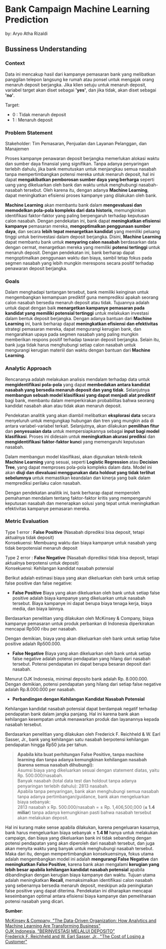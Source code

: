 # Bank Campaign Machine Learning Prediction

by: Aryo Atha Rizaldi

## Bussiness Understanding
### **Context**

Data ini mencakup hasil dari kampanye pemasaran bank yang melibatkan panggilan telepon langsung ke rumah atau ponsel untuk mengajak orang menaruh deposit berjangka. Jika klien setuju untuk menaruh deposit, variabel target akan diset sebagai **'yes'**, dan jika tidak, akan diset sebagai **'no'**.

Target: 
* 0 : Tidak menaruh deposit 
* 1 : Menaruh deposit



### **Problem Statement**

Stakeholder: Tim Pemasaran, Penjualan dan Layanan Pelanggan, dan Manajemen

Proses kampanye penawaran deposit berjangka memerlukan alokasi waktu dan sumber daya finansial yang signifikan. Tanpa adanya penyaringan terlebih dahulu, jika bank memutuskan untuk menjangkau semua nasabah tanpa mempertimbangkan potensi mereka untuk menaruh deposit, hal ini dapat **mengakibatkan pemborosan sumber daya yang berharga** seperti uang yang dikeluarkan oleh bank dan waktu untuk menghubungi nasabah-nasabah tersebut. Oleh karena itu, dengan adanya **Machine Learning**, dapat meningkatkan efisiensi proses kampanye yang dilakukan oleh bank.  

**Machine Learning** akan membantu bank dalam **mengevaluasi dan memodelkan pola-pola kompleks dari data historis**, memungkinkan identifikasi faktor-faktor yang paling berpengaruh terhadap keputusan calon nasabah. Dengan pendekatan ini, bank dapat **meningkatkan efisiensi kampanye** pemasaran mereka, **mengoptimalkan penggunaan sumber daya**, dan secara **lebih tepat menargetkan kandidat** yang memiliki peluang tinggi untuk berinvestasi dalam deposit berjangka. Disini, **Machine Learning** dapat membantu bank untuk **menyaring calon nasabah** berdasarkan data dengan cermat, menargetkan mereka yang memiliki **potensi tertinggi** untuk menaruh deposit. Dengan pendekatan ini, bank berharap dapat mengoptimalkan penggunaan waktu dan biaya, sambil tetap fokus pada segmen nasabah yang lebih mungkin merespons secara positif terhadap penawaran deposit berjangka.


### **Goals**

Dalam menghadapi tantangan tersebut, bank memiliki keinginan untuk mengembangkan kemampuan prediktif guna memprediksi apakah seorang calon nasabah bersedia menaruh deposit atau tidak. Tujuannya adalah untuk dapat dengan baik **menargetkan kampanye pemasaran pada kandidat yang memiliki potensial tertinggi** untuk melakukan investasi dalam bentuk deposit berjangka. Dengan adanya bantuan dari **Machine Learning** ini, bank berharap dapat **meningkatkan efisiensi dan efektivitas** strategi pemasaran mereka, dapat mengurangi kerugian bank, dan mengarahkan upaya pada segmen nasabah yang paling mungkin memberikan respons positif terhadap tawaran deposit berjangka. Selain itu, bank juga tidak harus menghubungi setiap calon nasabah untuk mengurangi kerugian materiil dan waktu dengan bantuan dari **Machine Learning**.


### **Analytic Approach**

Rencananya adalah melakukan analisis mendalam terhadap data untuk **mengidentifikasi pola-pola** yang dapat **membedakan antara kandidat nasabah yang bersedia menaruh deposit dan yang tidak**. Selanjutnya **membangun sebuah model klasifikasi yang dapat menjadi alat prediktif** bagi bank, membantu dalam memperkirakan probabilitas bahwa seorang kandidat nasabah akan atau tidak akan menaruh deposit.

Pendekatan analitik yang akan diambil melibatkan **eksplorasi data** secara menyeluruh untuk mengungkap hubungan dan tren yang mungkin ada di antara variabel-variabel terkait. Selanjutnya, akan dilakukan **pemilihan fitur** dan **penyesuaian data** untuk mempersiapkannya sebagai **input bagi model klasifikasi**. Proses ini didesain untuk **meningkatkan akurasi prediksi** dan **mengidentifikasi faktor-faktor kunci** yang memengaruhi keputusan nasabah.

Dalam membangun model klasifikasi, akan digunakan teknik-teknik **Machine Learning** yang sesuai, seperti **Logistic Regression** atau **Decision Tree**, yang dapat memproses pola-pola kompleks dalam data. Model ini akan **diuji dan dievaluasi menggunakan data holdout yang tidak terlihat sebelumnya** untuk memastikan keandalan dan kinerja yang baik dalam memprediksi perilaku calon nasabah.

Dengan pendekatan analitik ini, bank berharap dapat memperoleh pemahaman mendalam tentang faktor-faktor kritis yang mempengaruhi keputusan nasabah dan menerapkan solusi yang tepat untuk meningkatkan efektivitas kampanye pemasaran mereka.


### **Metric Evaluation**

Type 1 error : **False Positive** (Nasabah diprediksi bisa deposit, tetapi aktualnya tidak deposit)   
Konsekuensi: Membuang waktu dan biaya kampanye untuk nasabah yang tidak berpotensial menaruh deposit

Type 2 error : **False Negative** (Nasabah diprediksi tidak bisa deposit, tetapi aktualnya berpotensi untuk deposit)  
Konsekuensi: Kehilangan kandidat nasabah potensial

Berikut adalah estimasi biaya yang akan dikeluarkan oleh bank untuk setiap false positive dan false negative:

* **False Positive**
Biaya yang akan dikeluarkan oleh bank untuk setiap false positive adalah biaya kampanye yang dikeluarkan untuk nasabah tersebut. Biaya kampanye ini dapat berupa biaya tenaga kerja, biaya media, dan biaya lainnya.

Berdasarkan penelitian yang dilakukan oleh McKinsey & Company, biaya kampanye pemasaran untuk produk perbankan di Indonesia diperkirakan mencapai Rp500 ribu per nasabah.

Dengan demikian, biaya yang akan dikeluarkan oleh bank untuk setiap false positive adalah Rp500.000.

* **False Negative**
Biaya yang akan dikeluarkan oleh bank untuk setiap false negative adalah potensi pendapatan yang hilang dari nasabah tersebut. Potensi pendapatan ini dapat berupa besaran deposit dari nasabah.

Menurut OJK Indonesia, minimal deposito bank adalah Rp. 8.000.000. Dengan demikian, potensi pendapatan yang hilang dari setiap false negative adalah Rp.8.000.000 per nasabah.

* **Perbandingan dengan Kehilangan Kandidat Nasabah Potensial**

Kehilangan kandidat nasabah potensial dapat berdampak negatif terhadap pendapatan bank dalam jangka panjang. Hal ini karena bank akan kehilangan kesempatan untuk menawarkan produk dan layanannya kepada nasabah tersebut.

Berdasarkan penelitian yang dilakukan oleh Frederick F. Reichheld & W. Earl Sasser, Jr., bank yang kehilangan satu nasabah berpotensi kehilangan pendapatan hingga Rp50 juta per tahun.

>**Apabila kita buat perhitungan False Positive, tanpa machine learning dan tanpa adanya kemungkinan kehilangan nasabah (karena semua nasabah dihubungi):**  
>Asumsi biaya yang dikeluarkan sesuai dengan statement diatas, yaitu Rp. 500.000/nasabah.  
>Banyak nasabah (total data test dan holdout tanpa adanya penyaringan terlebih dahulu): 2813 nasabah.   
>Apabila tanpa penyaringan, bank akan menghubungi semua nasabah tanpa adanya pertimbangan/guidance, bank akan mengeluarkan biaya sebanyak:  
>2813 nasabah x Rp. 500.000/nasabah = ± Rp. 1,406,500,000 (**± 1.4 miliar**) tanpa adanya kemungkinan pasti bahwa nasabah tersebut akan melakukan deposit. 

Hal ini kurang make sense apabila dilakukan, karena pengeluaran kasarnya, bank harus mengeluarkan biaya sebanyak ± **1.4 M** hanya untuk melakukan campaign, dan biaya yang dikeluarkan bank ini tidak sebanding dengan potensi pendapatan yang akan diperoleh dari nasabah tersebut, dan juga akan menyita waktu yang banyak untuk menghubungi nasabah tersebut. Maka dari itu, dengan mempertimbangkan konsekuensinya, fokus utama adalah mengembangkan model ini adalah **mengurangi False Negative** dan **meningkatkan False Positive**, karena bank akan mengalami **kerugian yang lebih besar apabila kehilangan kandidat nasabah potensial** apabila dibandingkan dengan kerugian biaya kampanye dan waktu. Tujuan utama adalah meningkatkan **Recall**, memaksimalkan identifikasi calon nasabah yang sebenarnya bersedia menaruh deposit, meskipun ada peningkatan false positive yang dapat diterima. Pendekatan ini diharapkan mencapai keseimbangan optimal antara efisiensi biaya kampanye dan pemeliharaan potensi nasabah yang dicari.  

**Sumber**:

[McKinsey & Company, "The Data-Driven Organization: How Analytics and Machine Learning Are Transforming Business"](https://www.mckinsey.com/capabilities/quantumblack/our-insights/the-data-driven-enterprise-of-2025)    
[OJK Indonesia, "BERINVESTASI MELALUI DEPOSITO"](https://sikapiuangmu.ojk.go.id/FrontEnd/CMS/Article/252)  
[Frederick F. Reichheld and W. Earl Sasser, Jr., "The Cost of Losing a Customer"](https://hbr.org/1990/09/zero-defections-quality-comes-to-services)  
